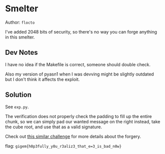 # Smelter

Author: `flocto`

I've added 2048 bits of security, so there's no way you can forge anything in this smelter.

## Dev Notes

I have no idea if the Makefile is correct, someone should double check.

Also my version of pyasn1 when I was devving might be slightly outdated but I don't think it affects the exploit.

## Solution

See `exp.py`.

The verification does not properly check the padding to fill up the entire chunk, so we can simply pad our wanted message on the right instead, take the cube root, and use that as a valid signature.

Check out [this similar challenge](https://www.hackthebox.com/blog/business-ctf-2022-write-up-bbgun06) for more details about the forgery. 

flag:
`gigem{h0p3fully_y0u_r3aliz3_that_e=3_is_bad_n0w}`

